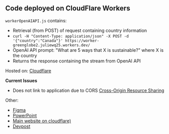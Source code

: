 
## Code deployed on CloudFlare Workers

`workerOpenAIAPI.js` contains:
 - Retrieval (from POST) of request containing country information
 - `curl -H "Content-Type: application/json" -X POST -d '{"country":"Canada"}' https://worker-greenglobe2.juliewq25.workers.dev/`   
 - OpenAI API prompt: "What are 5 ways that X is sustainable?" where X is the country
 - Returns the response containing the stream from OpenAI API

Hosted on: [Cloudflare](https://worker-greenglobe2.juliewq25.workers.dev/)


__Current Issues__
- Does not link to application due to CORS [Cross-Origin Resource Sharing](https://developers.cloudflare.com/cloudflare-one/identity/authorization-cookie/cors/)


Other:
- [Figma](https://www.figma.com/proto/Xc9SPOaidGRyENDfSi9dNs/World-Map-(Community)?type=design&node-id=215-20&t=gyaXzDWPDmYzoYQq-1&scaling=contain&page-id=0%3A1&starting-point-node-id=215%3A20&mode=design)
- [PowerPoint](https://onedrive.live.com/edit.aspx?resid=83CC5AF276545740!288163&ithint=file%2cpptx&wdo=2&authkey=!ANhpFwQREpXQb8o)
- [Main website on cloudflare)](https://newtest.greenglobe.pages.dev/)
- [Devpost](https://devpost.com/software/greenglobe-17u30a)
